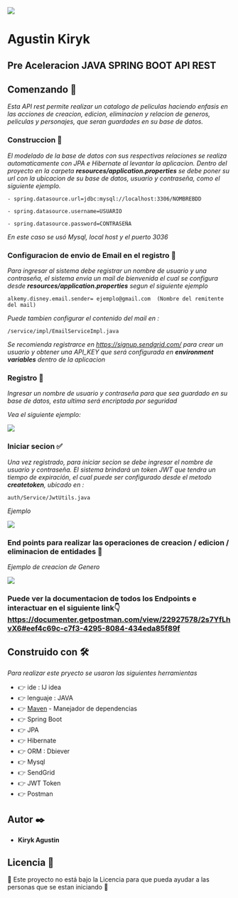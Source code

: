 ![](https://www.alkemy.org/static/media/alkemyLogo.2daef856.svg)

# Agustin Kiryk 
## Pre Aceleracion  JAVA SPRING BOOT API REST

## Comenzando 🚀


_Esta API rest permite realizar un catalogo de peliculas haciendo enfasis en las acciones de creacion, edicion, eliminacion y relacion de generos, peliculas y personajes, que seran guardades en su base de datos._

### Construccion 🔧

_El modelado de la base de datos con sus respectivas relaciones se realiza automaticamente con JPA e Hibernate al levantar la aplicacion.
Dentro del proyecto en la carpeta **resources/application.properties** se debe poner su url con la ubicacion de su base de datos, usuario y contraseña, como el siguiente ejemplo._
```
- spring.datasource.url=jdbc:mysql://localhost:3306/NOMBREBDD
```
```
- spring.datasource.username=USUARIO
```
```
- spring.datasource.password=CONTRASEÑA
```

_En este caso se usó Mysql, local host y el puerto 3036_

### Configuracion de envio de Email en el registro 📧

_Para ingresar al sistema debe registrar un nombre de usuario y una contraseña, el sistema envia un mail de bienvenida el cual se configura desde **resources/application.properties** segun el siguiente ejemplo_ 
```
alkemy.disney.email.sender= ejemplo@gmail.com  (Nombre del remitente del mail)
```
_Puede tambien configurar el contenido del mail en :_
```
/service/impl/EmailServiceImpl.java
```
_Se recomienda registrarce en https://signup.sendgrid.com/ para crear un usuario y obtener una API_KEY que será configurada en **environment variables** dentro de la aplicacion_

### Registro 📁

_Ingresar un nombre de usuario y contraseña para que sea guardado en su base de datos, esta ultima será encriptada por seguridad_

_Vea el siguiente ejemplo:_

![](https://github.com/agustin-kiryk/Pre-aceleracion-Agustin-Kiryk/blob/main/src/main/resources/static/registro11.png?raw=true)

### Iniciar secion ✅
_Una vez registrado, para iniciar secion se debe ingresar el nombre de usuario y contraseña. El sistema brindará un token JWT que tendra un tiempo de expiración, el cual puede ser configurado desde el metodo **createtoken**, ubicado en :_
```
auth/Service/JwtUtils.java
```
_Ejemplo_

![](https://github.com/agustin-kiryk/Pre-aceleracion-Agustin-Kiryk/blob/main/src/main/resources/static/login1.png?raw=true)

### End points para realizar las operaciones de creacion / edicion / eliminacion de entidades 📝

_Ejemplo de creacion de Genero_

![](https://github.com/agustin-kiryk/Pre-aceleracion-Agustin-Kiryk/blob/main/src/main/resources/static/generos1.png?raw=true)


### Puede ver la documentacion de todos los Endpoints e interactuar en el siguiente link👇  https://documenter.getpostman.com/view/22927578/2s7YfLhvX6#eef4c69c-c7f3-4295-8084-434eda85f89f


## Construido con 🛠️

_Para realizar este pryecto se usaron las siguientes herramientas_

* 👉 ide : IJ idea
* 👉 lenguaje : JAVA
* 👉 [Maven](https://maven.apache.org/) - Manejador de dependencias
* 👉 Spring Boot
* 👉 JPA
* 👉 Hibernate
* 👉 ORM : Dbiever
* 👉 Mysql
* 👉 SendGrid
* 👉 JWT Token
* 👉 Postman


## Autor ✒️

* **Kiryk Agustin**

## Licencia 📄

🎁 Este proyecto no está bajo la Licencia para que pueda ayudar a las personas que se estan iniciando 🎁



